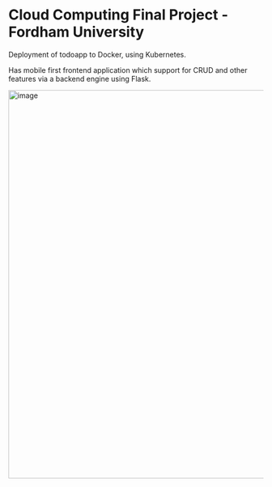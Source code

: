 # Cloud Computing Final Project - Fordham University
Deployment of todoapp to Docker, using Kubernetes.

Has mobile first frontend application which support for CRUD and other features via a backend engine using Flask.


<img width="768" alt="image" src="https://github.com/albertbaezd/HW4-Cloud-Computing/assets/42852258/ccf0e1a3-e6da-4556-91f6-6fb458b73181">
